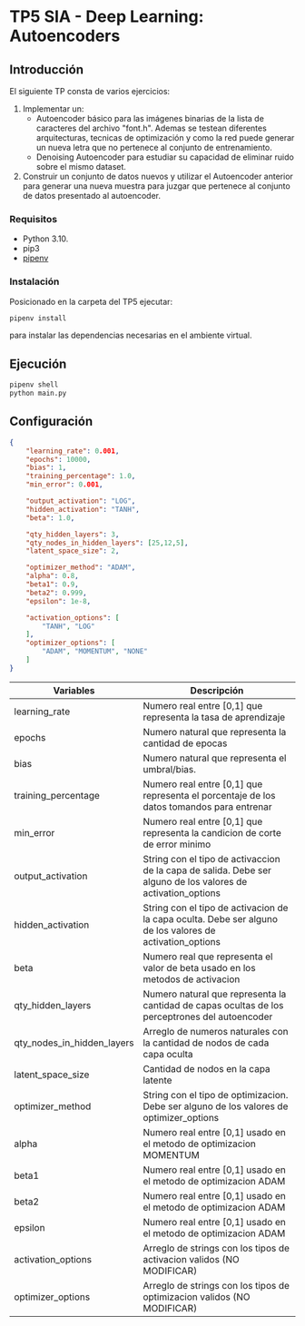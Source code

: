 
# TP5 SIA - Deep Learning: Autoencoders

## Introducción

El siguiente TP consta de varios ejercicios: 
1. Implementar un:
    - Autoencoder básico para las imágenes binarias de la lista de caracteres del archivo "font.h".
     Ademas se testean diferentes arquitecturas, tecnicas de optimización y como la red puede generar un nueva letra
     que no pertenece al conjunto de entrenamiento.
    - Denoising Autoencoder para estudiar su capacidad de eliminar ruido sobre el mismo dataset.
2. Construir un conjunto de datos nuevos y utilizar el Autoencoder anterior para generar una nueva muestra
para juzgar que pertenece al conjunto de datos presentado al autoencoder.


### Requisitos

- Python 3.10.
- pip3
- [pipenv](https://pypi.org/project/pipenv/)

### Instalación

Posicionado en la carpeta del TP5 ejecutar:

```sh
pipenv install
```

para instalar las dependencias necesarias en el ambiente virtual.

## Ejecución

```sh
pipenv shell
python main.py
```

## Configuración

``` json
{
    "learning_rate": 0.001,
    "epochs": 10000,
    "bias": 1,
    "training_percentage": 1.0,
    "min_error": 0.001,

    "output_activation": "LOG",
    "hidden_activation": "TANH",
    "beta": 1.0,

    "qty_hidden_layers": 3,
    "qty_nodes_in_hidden_layers": [25,12,5],
    "latent_space_size": 2,

    "optimizer_method": "ADAM",
    "alpha": 0.8,
    "beta1": 0.9,
    "beta2": 0.999,
    "epsilon": 1e-8,

    "activation_options": [
        "TANH", "LOG"
    ],
    "optimizer_options": [
        "ADAM", "MOMENTUM", "NONE"
    ]
}
```

| Variables           | Descripción                                                          
|---------------------|------------------------------------------------------------------------------------------|
| learning_rate       | Numero real entre [0,1] que representa la tasa de aprendizaje                            | 
| epochs              | Numero natural que representa la cantidad de epocas                                      | 
| bias                | Numero natural que representa el umbral/bias.                                            | 
| training_percentage | Numero real entre [0,1] que representa el porcentaje de los datos tomandos para entrenar | 
| min_error           | Numero real entre [0,1] que representa la candicion de corte de error minimo             | 
| output_activation   | String con el tipo de activaccion de la capa de salida. Debe ser alguno de los valores de activation_options | 
| hidden_activation   | String con el tipo de activacion de la capa oculta. Debe ser alguno de los valores de activation_options     | 
| beta                | Numero real que representa el valor de beta usado en los metodos de activacion           |   
| qty_hidden_layers   | Numero natural que representa la cantidad de capas ocultas de los perceptrones del autoencoder      | 
| qty_nodes_in_hidden_layers  | Arreglo de numeros naturales con la cantidad de nodos de cada capa oculta        | 
| latent_space_size   | Cantidad de nodos en la capa latente                                                     | 
| optimizer_method    | String con el tipo de optimizacion. Debe ser alguno de los valores de optimizer_options  | 
| alpha               | Numero real entre [0,1] usado en el metodo de optimizacion MOMENTUM                      | 
| beta1               | Numero real entre [0,1] usado en el metodo de optimizacion ADAM                          | 
| beta2               | Numero real entre [0,1] usado en el metodo de optimizacion ADAM                          | 
| epsilon             | Numero real entre [0,1] usado en el metodo de optimizacion ADAM                          | 
| activation_options  | Arreglo de strings con los tipos de activacion validos (NO MODIFICAR)                    |
| optimizer_options   | Arreglo de strings con los tipos de optimizacion validos (NO MODIFICAR)                  |
 
